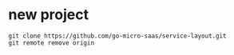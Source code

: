 # new project

```shell
git clone https://github.com/go-micro-saas/service-layout.git
git remote remove origin
```